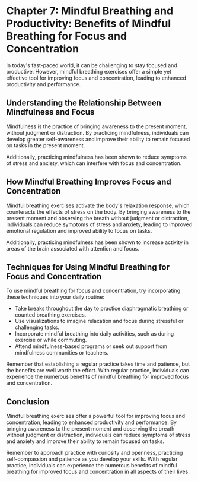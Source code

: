 Chapter 7: Mindful Breathing and Productivity: Benefits of Mindful Breathing for Focus and Concentration
========================================================================================================

In today's fast-paced world, it can be challenging to stay focused and productive. However, mindful breathing exercises offer a simple yet effective tool for improving focus and concentration, leading to enhanced productivity and performance.

Understanding the Relationship Between Mindfulness and Focus
------------------------------------------------------------

Mindfulness is the practice of bringing awareness to the present moment, without judgment or distraction. By practicing mindfulness, individuals can develop greater self-awareness and improve their ability to remain focused on tasks in the present moment.

Additionally, practicing mindfulness has been shown to reduce symptoms of stress and anxiety, which can interfere with focus and concentration.

How Mindful Breathing Improves Focus and Concentration
------------------------------------------------------

Mindful breathing exercises activate the body's relaxation response, which counteracts the effects of stress on the body. By bringing awareness to the present moment and observing the breath without judgment or distraction, individuals can reduce symptoms of stress and anxiety, leading to improved emotional regulation and improved ability to focus on tasks.

Additionally, practicing mindfulness has been shown to increase activity in areas of the brain associated with attention and focus.

Techniques for Using Mindful Breathing for Focus and Concentration
------------------------------------------------------------------

To use mindful breathing for focus and concentration, try incorporating these techniques into your daily routine:

* Take breaks throughout the day to practice diaphragmatic breathing or counted breathing exercises.
* Use visualizations to imagine relaxation and focus during stressful or challenging tasks.
* Incorporate mindful breathing into daily activities, such as during exercise or while commuting.
* Attend mindfulness-based programs or seek out support from mindfulness communities or teachers.

Remember that establishing a regular practice takes time and patience, but the benefits are well worth the effort. With regular practice, individuals can experience the numerous benefits of mindful breathing for improved focus and concentration.

Conclusion
----------

Mindful breathing exercises offer a powerful tool for improving focus and concentration, leading to enhanced productivity and performance. By bringing awareness to the present moment and observing the breath without judgment or distraction, individuals can reduce symptoms of stress and anxiety and improve their ability to remain focused on tasks.

Remember to approach practice with curiosity and openness, practicing self-compassion and patience as you develop your skills. With regular practice, individuals can experience the numerous benefits of mindful breathing for improved focus and concentration in all aspects of their lives.
